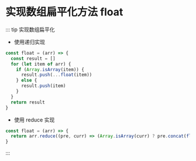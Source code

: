 # 实现数组扁平化方法 float

::: tip 实现数组扁平化

- 使用递归实现

```js
const float = (arr) => {
  const result = []
  for (let item of arr) {
    if (Array.isArray(item)) {
      result.push(...float(item))
    } else {
      result.push(item)
    }
  }
  return result
}
```

- 使用 reduce 实现

```js
const float = (arr) => {
  return arr.reduce((pre, curr) => (Array.isArray(curr) ? pre.concat(float(curr)) : pre.concat(curr)), [])
}
```

:::
